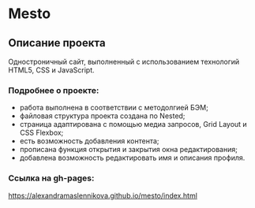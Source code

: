 # Mesto

## Описание проекта
Одностроничный сайт, выполненный с использованием технологий HTML5, CSS и JavaScript.

### Подробнее о проекте:
* работа выполнена в соответствии с методолгией БЭМ;
* файловая структура проекта создана по Nested;
* страница адаптирована с помощью медиа запросов, Grid Layout и CSS Flexbox;
* есть возможность добавления контента;
* прописана функция открытия и закрытия окна редактирования;
* добавлена возможность редактировать имя и описания профиля. 

### Cсылка на gh-pages:

https://alexandramaslennikova.github.io/mesto/index.html
